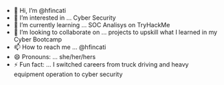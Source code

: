- 👋 Hi, I’m @hfincati
- 👀 I’m interested in ... Cyber Security
- 🌱 I’m currently learning ... SOC Analisys on TryHackMe
- 💞️ I’m looking to collaborate on ... projects to upskill what I learned in my Cyber Bootcamp
- 📫 How to reach me ... @hfincati
- 😄 Pronouns: ... she/her/hers
- ⚡ Fun fact: ... I switched careers from truck driving and heavy equipment operation to cyber security

<!---
hfincati/hfincati is a ✨ special ✨ repository because its `README.md` (this file) appears on your GitHub profile.
You can click the Preview link to take a look at your changes.
--->
